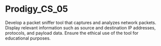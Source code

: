 ﻿# Prodigy_CS_05
Develop a packet sniffer tool that captures and analyzes network packets. Display relevant information such as source and destination IP addresses, protocols, and payload data. Ensure the ethical use of the tool for educational purposes.

